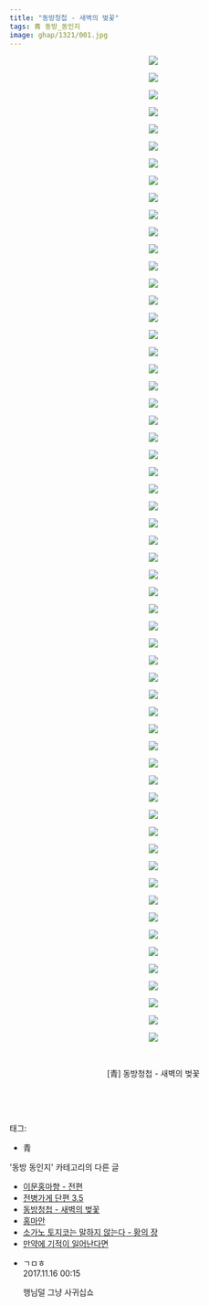 ```yaml
---
title: "동방청첩 - 새벽의 벚꽃"
tags: 青 동방_동인지
image: ghap/1321/001.jpg
---
```

<div class="article">
<p style="text-align: center; clear: none; float: none;"><img src="{{ site.nasurl }}/ghap/1321/001.jpg"/></p>
<p style="text-align: center; clear: none; float: none;"><img src="{{ site.nasurl }}/ghap/1321/002.jpg"/></p>
<p style="text-align: center; clear: none; float: none;"><img src="{{ site.nasurl }}/ghap/1321/003.jpg"/></p>
<p style="text-align: center; clear: none; float: none;"><img src="{{ site.nasurl }}/ghap/1321/004.jpg"/></p>
<p style="text-align: center; clear: none; float: none;"><img src="{{ site.nasurl }}/ghap/1321/005.jpg"/></p>
<p style="text-align: center; clear: none; float: none;"><img src="{{ site.nasurl }}/ghap/1321/006.jpg"/></p>
<p style="text-align: center; clear: none; float: none;"><img src="{{ site.nasurl }}/ghap/1321/007.jpg"/></p>
<p style="text-align: center; clear: none; float: none;"><img src="{{ site.nasurl }}/ghap/1321/008.jpg"/></p>
<p style="text-align: center; clear: none; float: none;"><img src="{{ site.nasurl }}/ghap/1321/009.jpg"/></p>
<p style="text-align: center; clear: none; float: none;"><img src="{{ site.nasurl }}/ghap/1321/010.jpg"/></p>
<p style="text-align: center; clear: none; float: none;"><img src="{{ site.nasurl }}/ghap/1321/011.jpg"/></p>
<p style="text-align: center; clear: none; float: none;"><img src="{{ site.nasurl }}/ghap/1321/012.jpg"/></p>
<p style="text-align: center; clear: none; float: none;"><img src="{{ site.nasurl }}/ghap/1321/013.jpg"/></p>
<p style="text-align: center; clear: none; float: none;"><img src="{{ site.nasurl }}/ghap/1321/014.jpg"/></p>
<p style="text-align: center; clear: none; float: none;"><img src="{{ site.nasurl }}/ghap/1321/015.jpg"/></p>
<p style="text-align: center; clear: none; float: none;"><img src="{{ site.nasurl }}/ghap/1321/016.jpg"/></p>
<p style="text-align: center; clear: none; float: none;"><img src="{{ site.nasurl }}/ghap/1321/017.jpg"/></p>
<p style="text-align: center; clear: none; float: none;"><img src="{{ site.nasurl }}/ghap/1321/018.jpg"/></p>
<p style="text-align: center; clear: none; float: none;"><img src="{{ site.nasurl }}/ghap/1321/019.jpg"/></p>
<p style="text-align: center; clear: none; float: none;"><img src="{{ site.nasurl }}/ghap/1321/020.jpg"/></p>
<p style="text-align: center; clear: none; float: none;"><img src="{{ site.nasurl }}/ghap/1321/021.jpg"/></p>
<p style="text-align: center; clear: none; float: none;"><img src="{{ site.nasurl }}/ghap/1321/022.jpg"/></p>
<p style="text-align: center; clear: none; float: none;"><img src="{{ site.nasurl }}/ghap/1321/023.jpg"/></p>
<p style="text-align: center; clear: none; float: none;"><img src="{{ site.nasurl }}/ghap/1321/024.jpg"/></p>
<p style="text-align: center; clear: none; float: none;"><img src="{{ site.nasurl }}/ghap/1321/025.jpg"/></p>
<p style="text-align: center; clear: none; float: none;"><img src="{{ site.nasurl }}/ghap/1321/026.jpg"/></p>
<p style="text-align: center; clear: none; float: none;"><img src="{{ site.nasurl }}/ghap/1321/027.jpg"/></p>
<p style="text-align: center; clear: none; float: none;"><img src="{{ site.nasurl }}/ghap/1321/028.jpg"/></p>
<p style="text-align: center; clear: none; float: none;"><img src="{{ site.nasurl }}/ghap/1321/029.jpg"/></p>
<p style="text-align: center; clear: none; float: none;"><img src="{{ site.nasurl }}/ghap/1321/030.jpg"/></p>
<p style="text-align: center; clear: none; float: none;"><img src="{{ site.nasurl }}/ghap/1321/031.jpg"/></p>
<p style="text-align: center; clear: none; float: none;"><img src="{{ site.nasurl }}/ghap/1321/032.jpg"/></p>
<p style="text-align: center; clear: none; float: none;"><img src="{{ site.nasurl }}/ghap/1321/033.jpg"/></p>
<p style="text-align: center; clear: none; float: none;"><img src="{{ site.nasurl }}/ghap/1321/034.jpg"/></p>
<p style="text-align: center; clear: none; float: none;"><img src="{{ site.nasurl }}/ghap/1321/035.jpg"/></p>
<p style="text-align: center; clear: none; float: none;"><img src="{{ site.nasurl }}/ghap/1321/036.jpg"/></p>
<p style="text-align: center; clear: none; float: none;"><img src="{{ site.nasurl }}/ghap/1321/037.jpg"/></p>
<p style="text-align: center; clear: none; float: none;"><img src="{{ site.nasurl }}/ghap/1321/038.jpg"/></p>
<p style="text-align: center; clear: none; float: none;"><img src="{{ site.nasurl }}/ghap/1321/039.jpg"/></p>
<p style="text-align: center; clear: none; float: none;"><img src="{{ site.nasurl }}/ghap/1321/040.jpg"/></p>
<p style="text-align: center; clear: none; float: none;"><img src="{{ site.nasurl }}/ghap/1321/041.jpg"/></p>
<p style="text-align: center; clear: none; float: none;"><img src="{{ site.nasurl }}/ghap/1321/042.jpg"/></p>
<p style="text-align: center; clear: none; float: none;"><img src="{{ site.nasurl }}/ghap/1321/043.jpg"/></p>
<p style="text-align: center; clear: none; float: none;"><img src="{{ site.nasurl }}/ghap/1321/044.jpg"/></p>
<p style="text-align: center; clear: none; float: none;"><img src="{{ site.nasurl }}/ghap/1321/045.jpg"/></p>
<p style="text-align: center; clear: none; float: none;"><img src="{{ site.nasurl }}/ghap/1321/046.jpg"/></p>
<p style="text-align: center; clear: none; float: none;"><img src="{{ site.nasurl }}/ghap/1321/047.jpg"/></p>
<p style="text-align: center; clear: none; float: none;"><img src="{{ site.nasurl }}/ghap/1321/048.jpg"/></p>
<p style="text-align: center; clear: none; float: none;"><img src="{{ site.nasurl }}/ghap/1321/049.jpg"/></p>
<p style="text-align: center; clear: none; float: none;"><img src="{{ site.nasurl }}/ghap/1321/050.jpg"/></p>
<p style="text-align: center; clear: none; float: none;"><img src="{{ site.nasurl }}/ghap/1321/051.jpg"/></p>
<p style="text-align: center; clear: none; float: none;"><img src="{{ site.nasurl }}/ghap/1321/052.jpg"/></p>
<p style="text-align: center; clear: none; float: none;"><img src="{{ site.nasurl }}/ghap/1321/053.jpg"/></p>
<p style="text-align: center; clear: none; float: none;"><img src="{{ site.nasurl }}/ghap/1321/054.jpg"/></p>
<p style="text-align: center; clear: none; float: none;"><img src="{{ site.nasurl }}/ghap/1321/055.jpg"/></p>
<p style="text-align: center; clear: none; float: none;"><img src="{{ site.nasurl }}/ghap/1321/056.jpg"/></p>
<p style="text-align: center; clear: none; float: none;"><img src="{{ site.nasurl }}/ghap/1321/057.jpg"/></p>
<p style="text-align: center; clear: none; float: none;"><img src="{{ site.nasurl }}/ghap/1321/058.jpg"/></p>
<p style="text-align: center; clear: none; float: none;"><br/></p>
<p style="text-align: center; clear: none; float: none;">[青] 동방청첩 - 새벽의 벚꽃</p>
<p style="text-align: center; clear: none; float: none;"><br/></p>
<p><br/></p>
</div><div class="tagTrail">
<p>태그: </p>
<ul>
<li>青</li>
</ul>
</div><div class="another">
<p>'동방 동인지' 카테고리의 다른 글</p>
<ul>
<li><a href="/2016-08-03-ghap_1324">이문홍마향 - 전편</a></li>
<li><a href="/2016-08-03-ghap_1322">전병가게 단편 3.5</a></li>
<li><a href="/2016-08-03-ghap_1321">동방청첩 - 새벽의 벚꽃</a></li>
<li><a href="/2016-08-03-ghap_1320">홍마안</a></li>
<li><a href="/2016-08-03-ghap_1319">소가노 토지코는 말하지 않는다 - 황의 장</a></li>
<li><a href="/2016-08-03-ghap_1318">만약에 기적이 일어난다면</a></li>
</ul>
</div><div class="cb_module cb_fluid">
<div class="cb_wrt cb_profile">
<div class="comment">
<ul>
<li class="cb_thumb_off" id="comment15130220">
<div class="cb_comment_area">
<div class="cb_info_area">
<div class="cb_section">
<span class="cb_nick_name">ㄱㅁㅎ</span>
</div>
<div class="cb_section">
<span class="cb_date">2017.11.16 00:15 </span>
</div>
</div>
<div class="cb_dsc_comment">
<p class="cb_dsc">
											행님덜 그냥 사귀십쇼
										</p>
</div>
</div></li>
</ul>
</div>
</div><!-- commentList close -->
</div>
<br/>
<p id="refer"></p>
<br/>
